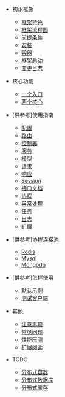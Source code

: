 * 初识框架
  * [框架特色](/feature.md)
  * [框架流程图](/process.md)
  * [前提条件](/basic.md)
  * [安装](/install.md)
  * [容器](/docker.md)
  * [框架启动](/quickstart.md)
  * [变更日志](/changelog.md)
  
* 核心功能
  * [一个入口](/open.md)
  * [两个核心](/core.md)

* [供参考]使用指南
  * [配置](/config.md)
  * [路由](/route.md)
  * [控制器](/controller.md)
  * [服务](/service.md)
  * [模型](/model.md)
  * [请求](/request.md)
  * [响应](/response.md)
  * [Session](/session.md)
  * [接口文档](/apidoc.md)
  * [协程](/coroutine.md)
  * [异常处理](/error.md)
  * [任务](/task.md)
  * [日志](/log.md)
  * [扩展](/composer.md)

* [供参考]协程连接池
  * [Redis](/redis.md)
  * [Mysql](/mysql.md)
  * [Mongodb](/mongodb.md)

* [供参考]怎样使用
  * [默认示例](/system.md)
  * [测试客户端](/client.md)

* 其他
  * [注意事项](/notice.md)
  * [常见问题](/qa.md)
  * [性能压测](/qps.md)
  * [扩展阅读](/more.md)

* TODO
  * [分布式容器](/distributed-docker.md)
  * [分布式数据库](/distributed-data.md)
  * [分布式缓存](/distributed-cache.md)